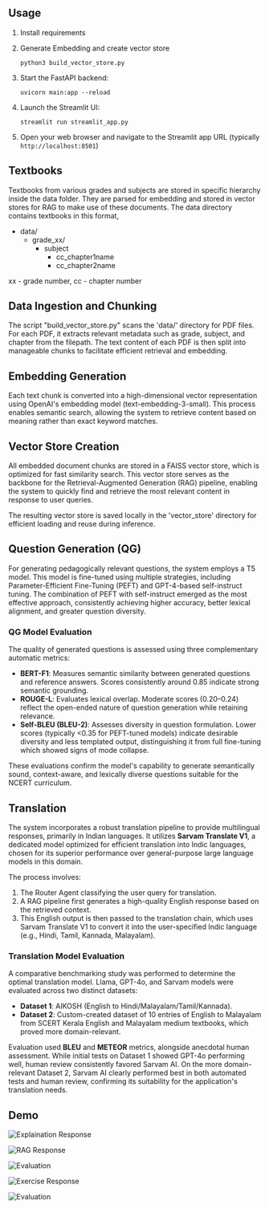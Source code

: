 

## Usage

1. Install requirements
   
2. Generate Embedding and create vector store
   ```
   python3 build_vector_store.py
   ```

3. Start the FastAPI backend:
   ```
   uvicorn main:app --reload
   ```

4. Launch the Streamlit UI:
   ```
   streamlit run streamlit_app.py
   ```

5. Open your web browser and navigate to the Streamlit app URL (typically `http://localhost:8501`)

## Textbooks
Textbooks from various grades and subjects are stored in specific hierarchy inside the data folder. They are parsed for embedding and stored in vector stores for RAG to make use of these documents. The data directory contains textbooks in this format,

* data/
  * grade_xx/
    * subject
      * cc_chapter1name
      * cc_chapter2name

xx - grade number, cc - chapter number

## Data Ingestion and Chunking
The script "build_vector_store.py" scans the 'data/' directory for PDF files. For each PDF, it extracts relevant metadata such as grade, subject, and chapter from the filepath. The text content of each PDF is then split into manageable chunks to facilitate efficient retrieval and embedding.

## Embedding Generation
Each text chunk is converted into a high-dimensional vector representation using OpenAI's embedding model (text-embedding-3-small). This process enables semantic search, allowing the system to retrieve content based on meaning rather than exact keyword matches.

## Vector Store Creation
All embedded document chunks are stored in a FAISS vector store, which is optimized for fast similarity search. This vector store serves as the backbone for the Retrieval-Augmented Generation (RAG) pipeline, enabling the system to quickly find and retrieve the most relevant content in response to user queries.

The resulting vector store is saved locally in the 'vector_store' directory for efficient loading and reuse during inference.

## Question Generation (QG)

For generating pedagogically relevant questions, the system employs a T5 model. This model is fine-tuned using multiple strategies, including Parameter-Efficient Fine-Tuning (PEFT) and GPT-4-based self-instruct tuning. The combination of PEFT with self-instruct emerged as the most effective approach, consistently achieving higher accuracy, better lexical alignment, and greater question diversity.

### QG Model Evaluation

The quality of generated questions is assessed using three complementary automatic metrics:
*   **BERT-F1**: Measures semantic similarity between generated questions and reference answers. Scores consistently around 0.85 indicate strong semantic grounding.
*   **ROUGE-L**: Evaluates lexical overlap. Moderate scores (0.20–0.24) reflect the open-ended nature of question generation while retaining relevance.
*   **Self-BLEU (BLEU-2)**: Assesses diversity in question formulation. Lower scores (typically <0.35 for PEFT-tuned models) indicate desirable diversity and less templated output, distinguishing it from full fine-tuning which showed signs of mode collapse.

These evaluations confirm the model's capability to generate semantically sound, context-aware, and lexically diverse questions suitable for the NCERT curriculum.

## Translation

The system incorporates a robust translation pipeline to provide multilingual responses, primarily in Indian languages. It utilizes **Sarvam Translate V1**, a dedicated model optimized for efficient translation into Indic languages, chosen for its superior performance over general-purpose large language models in this domain.

The process involves:
1.  The Router Agent classifying the user query for translation.
2.  A RAG pipeline first generates a high-quality English response based on the retrieved context.
3.  This English output is then passed to the translation chain, which uses Sarvam Translate V1 to convert it into the user-specified Indic language (e.g., Hindi, Tamil, Kannada, Malayalam).

### Translation Model Evaluation

A comparative benchmarking study was performed to determine the optimal translation model. Llama, GPT-4o, and Sarvam models were evaluated across two distinct datasets:
*   **Dataset 1**: AIKOSH (English to Hindi/Malayalam/Tamil/Kannada).
*   **Dataset 2**: Custom-created dataset of 10 entries of English to Malayalam from SCERT Kerala English and Malayalam medium textbooks, which proved more domain-relevant.

Evaluation used **BLEU** and **METEOR** metrics, alongside anecdotal human assessment. While initial tests on Dataset 1 showed GPT-4o performing well, human review consistently favored Sarvam AI. On the more domain-relevant Dataset 2, Sarvam AI clearly performed best in both automated tests and human review, confirming its suitability for the application's translation needs.


## Demo

![Explaination Response](Demo/Explaination.jpg)

![RAG Response](Demo/sources.jpg)

![Evaluation](Demo/Translation.jpg)

![Exercise Response](Demo/quiz.jpg)

![Evaluation](Demo/Evaluation.jpg)
